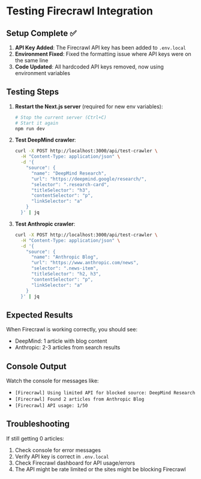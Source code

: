 # Testing Firecrawl Integration

## Setup Complete ✅

1. **API Key Added**: The Firecrawl API key has been added to `.env.local`
2. **Environment Fixed**: Fixed the formatting issue where API keys were on the same line
3. **Code Updated**: All hardcoded API keys removed, now using environment variables

## Testing Steps

1. **Restart the Next.js server** (required for new env variables):
   ```bash
   # Stop the current server (Ctrl+C)
   # Start it again
   npm run dev
   ```

2. **Test DeepMind crawler**:
   ```bash
   curl -X POST http://localhost:3000/api/test-crawler \
     -H "Content-Type: application/json" \
     -d '{
       "source": {
         "name": "DeepMind Research",
         "url": "https://deepmind.google/research/",
         "selector": ".research-card",
         "titleSelector": "h3",
         "contentSelector": "p",
         "linkSelector": "a"
       }
     }' | jq
   ```

3. **Test Anthropic crawler**:
   ```bash
   curl -X POST http://localhost:3000/api/test-crawler \
     -H "Content-Type: application/json" \
     -d '{
       "source": {
         "name": "Anthropic Blog",
         "url": "https://www.anthropic.com/news",
         "selector": ".news-item",
         "titleSelector": "h2, h3",
         "contentSelector": "p",
         "linkSelector": "a"
       }
     }' | jq
   ```

## Expected Results

When Firecrawl is working correctly, you should see:
- DeepMind: 1 article with blog content
- Anthropic: 2-3 articles from search results

## Console Output

Watch the console for messages like:
- `[Firecrawl] Using limited API for blocked source: DeepMind Research`
- `[Firecrawl] Found 2 articles from Anthropic Blog`
- `[Firecrawl] API usage: 1/50`

## Troubleshooting

If still getting 0 articles:
1. Check console for error messages
2. Verify API key is correct in `.env.local`
3. Check Firecrawl dashboard for API usage/errors
4. The API might be rate limited or the sites might be blocking Firecrawl